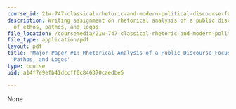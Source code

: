 ```yaml
---
course_id: 21w-747-classical-rhetoric-and-modern-political-discourse-fall-2009
description: Writing assignment on rhetorical analysis of a public discourse focusing
  of ethos, pathos, and logos.
file_location: /coursemedia/21w-747-classical-rhetoric-and-modern-political-discourse-fall-2009/a14f7e9efb41dccff0c846370caedbe5_MIT21W_747_01F09_assn03.pdf
file_type: application/pdf
layout: pdf
title: 'Major Paper #1: Rhetorical Analysis of a Public Discourse Focusing of Ethos,
  Pathos, and Logos'
type: course
uid: a14f7e9efb41dccff0c846370caedbe5

---
```

None